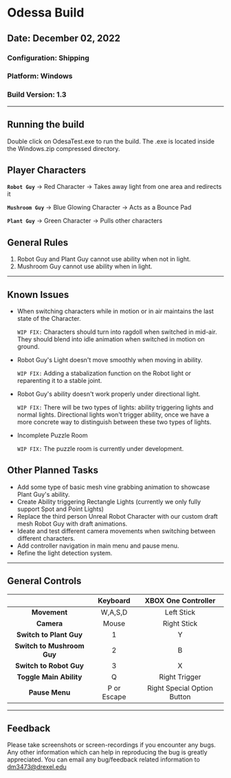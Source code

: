 # Odessa Build

## Date: December 02, 2022

### Configuration: Shipping

### Platform: Windows

### Build Version: 1.3

***

## Running the build

Double click on OdesaTest.exe to run the build. The .exe is located inside the Windows.zip compressed directory.

## Player Characters

**```Robot Guy```** -> Red Character -> Takes away light from one area and redirects it

**```Mushroom Guy```** -> Blue Glowing Character -> Acts as a Bounce Pad

**```Plant Guy```** -> Green Character -> Pulls other characters

## General Rules

1) Robot Guy and Plant Guy cannot use ability when not in light.
2) Mushroom Guy cannot use ability when in light.

***

## Known Issues

- When switching characters while in motion or in air maintains the last state of the Character.
  
  ```WIP FIX:``` Characters should turn into ragdoll when switched in mid-air. They should blend into idle animation when switched in motion on ground.

- Robot Guy's Light doesn't move smoothly when moving in ability.

  ```WIP FIX:``` Adding a stabalization function on the Robot light or reparenting it to a stable joint.  

- Robot Guy's ability doesn't work properly under directional light.
  
  ```WIP FIX:``` There will be two types of lights: ability triggering lights and normal lights. Directional lights won't trigger ability, once we have a more concrete way to distinguish between these two types of lights.

- Incomplete Puzzle Room
  
  ```WIP FIX:``` The puzzle room is currently under development.

## Other Planned Tasks

- Add some type of basic mesh vine grabbing animation to showcase Plant Guy's ability.
- Create Ability triggering Rectangle Lights (currently we only fully support Spot and Point Lights)
- Replace the third person Unreal Robot Character with our custom draft mesh Robot Guy with draft animations.
- Ideate and test different camera movements when switching between different characters.
- Add controller navigation in main menu and pause menu.
- Refine the light detection system.

***

## General Controls

 |            | Keyboard | XBOX One Controller |
 |:----------:|:--------:|:-------------------:|
 | **Movement** | W,A,S,D | Left Stick |
 | **Camera** | Mouse | Right Stick |
 | **Switch to Plant Guy** | 1 | Y |
 | **Switch to Mushroom Guy** | 2 | B |
 | **Switch to Robot Guy** | 3 | X |
 | **Toggle Main Ability** | Q | Right Trigger |
 | **Pause Menu** | P or Escape | Right Special Option Button |

 ***

## Feedback

Please take screenshots or screen-recordings if you encounter any bugs. Any other information which can help in reproducing the bug is greatly appreciated.
You can email any bug/feedback related information to dm3473@drexel.edu

